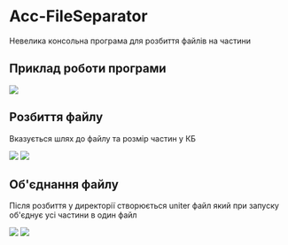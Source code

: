 # Acc-FileSeparator
Невелика консольна програма для розбиття файлів на частини

## Приклад роботи програми

<img src="https://github.com/Leksiyko/Acc-FileSeparator/blob/main/readme.data/gif-3-9107a3e0ac.gif"/>

## Розбиття файлу
Вказується шлях до файлу та розмір частин у КБ

<img src="https://github.com/Leksiyko/Acc-FileSeparator/blob/main/readme.data/img1.png"/>

<img src="https://github.com/Leksiyko/Acc-FileSeparator/blob/main/readme.data/img2.png"/>

## Об'єднання файлу
Після розбиття у директорії створюється uniter файл який при запуску об'єднує усі частини в один файл 

<img src="https://github.com/Leksiyko/Acc-FileSeparator/blob/main/readme.data/img3.png"/>

<img src="https://github.com/Leksiyko/Acc-FileSeparator/blob/main/readme.data/img4.png"/>
